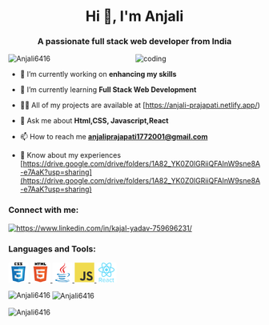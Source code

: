 <!-- ![logo](https://webitexperts.com/images/banner1_1.gif) -->
<h1 align="center">Hi 👋, I'm Anjali</h1>
<h3 align="center">A passionate full stack web developer from India</h3>
<img align="right" alt="coding" width="250" src="https://media.tenor.com/sCpDkw9380sAAAAC/web-development-web.gif"

<p align="left"> <img src="https://komarev.com/ghpvc/?username=Anjali6416&label=Profile%20views&color=0e75b6&style=flat" alt="Anjali6416" /> </p>

- 🔭 I’m currently working on **enhancing my skills**

- 🌱 I’m currently learning **Full Stack Web Development**

- 👨‍💻 All of my projects are available at [https://anjali-prajapati.netlify.app/)

- 💬 Ask me about **Html,CSS, Javascript,React**

- 📫 How to reach me **anjaliprajapati1772001@gmail.com**

- 📄 Know about my experiences [https://drive.google.com/drive/folders/1A82_YK0Z0lGRiiQFAInW9sne8A-e7AaK?usp=sharing](https://drive.google.com/drive/folders/1A82_YK0Z0lGRiiQFAInW9sne8A-e7AaK?usp=sharing)

<h3 align="left">Connect with me:</h3>
<p align="left">
<a href="https://www.linkedin.com/in/anjaliprajapati17/" target="blank"><img align="center" src="https://raw.githubusercontent.com/rahuldkjain/github-profile-readme-generator/master/src/images/icons/Social/linked-in-alt.svg" alt="https://www.linkedin.com/in/kajal-yadav-759696231/" height="30" width="40" /></a>
</p>

<h3 align="left">Languages and Tools:</h3>
<p align="left"> <a href="https://www.w3schools.com/css/" target="_blank" rel="noreferrer"> <img src="https://raw.githubusercontent.com/devicons/devicon/master/icons/css3/css3-original-wordmark.svg" alt="css3" width="40" height="40"/> </a> <a href="https://www.w3.org/html/" target="_blank" rel="noreferrer"> <img src="https://raw.githubusercontent.com/devicons/devicon/master/icons/html5/html5-original-wordmark.svg" alt="html5" width="40" height="40"/> </a> <a href="https://www.java.com" target="_blank" rel="noreferrer"> <img src="https://raw.githubusercontent.com/devicons/devicon/master/icons/java/java-original.svg" alt="java" width="40" height="40"/> </a> <a href="https://developer.mozilla.org/en-US/docs/Web/JavaScript" target="_blank" rel="noreferrer"> <img src="https://raw.githubusercontent.com/devicons/devicon/master/icons/javascript/javascript-original.svg" alt="javascript" width="40" height="40"/> </a> <a href="https://reactjs.org/" target="_blank" rel="noreferrer"> <img src="https://raw.githubusercontent.com/devicons/devicon/master/icons/react/react-original-wordmark.svg" alt="react" width="40" height="40"/> </a> </p>

<p><img align="left" src="https://github-readme-stats.vercel.app/api/top-langs?username=Anjali6416&show_icons=true&locale=en&layout=compact" alt="Anjali6416" /></p>

<p>&nbsp;<img align="center" src="https://github-readme-stats.vercel.app/api?username=Anjali6416&show_icons=true&locale=en" alt="Anjali6416" /></p>

<p><img align="center" src="https://github-readme-streak-stats.herokuapp.com/?user=Anjali6416&" alt="Anjali6416" /></p>
